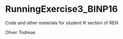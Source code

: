 # RunningExercise3_BINP16

Code and other materials for student III section of REIII

Oliver Todreas
